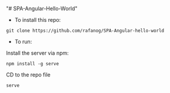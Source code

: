"# SPA-Angular-Hello-World" 

 - To install this repo:

 ```
 git clone https://github.com/rafanog/SPA-Angular-hello-world
 ```

 - To run:

 Install the server via npm:

 ```
 npm install -g serve
 ```
 
 CD to the repo file
 
 ```
 serve
 ```
